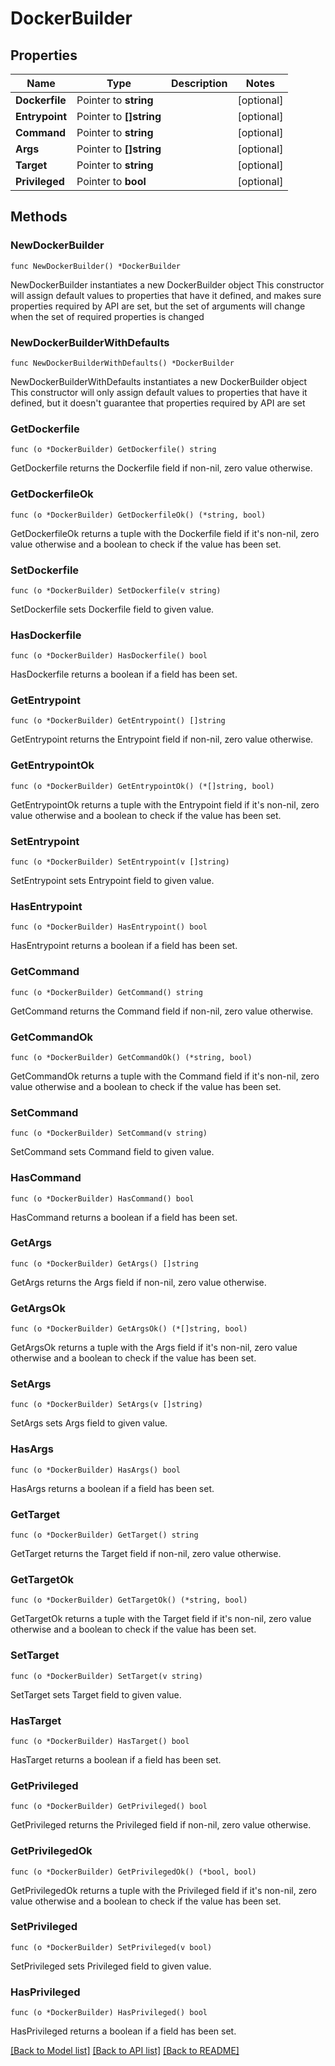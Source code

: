 # DockerBuilder

## Properties

Name | Type | Description | Notes
------------ | ------------- | ------------- | -------------
**Dockerfile** | Pointer to **string** |  | [optional] 
**Entrypoint** | Pointer to **[]string** |  | [optional] 
**Command** | Pointer to **string** |  | [optional] 
**Args** | Pointer to **[]string** |  | [optional] 
**Target** | Pointer to **string** |  | [optional] 
**Privileged** | Pointer to **bool** |  | [optional] 

## Methods

### NewDockerBuilder

`func NewDockerBuilder() *DockerBuilder`

NewDockerBuilder instantiates a new DockerBuilder object
This constructor will assign default values to properties that have it defined,
and makes sure properties required by API are set, but the set of arguments
will change when the set of required properties is changed

### NewDockerBuilderWithDefaults

`func NewDockerBuilderWithDefaults() *DockerBuilder`

NewDockerBuilderWithDefaults instantiates a new DockerBuilder object
This constructor will only assign default values to properties that have it defined,
but it doesn't guarantee that properties required by API are set

### GetDockerfile

`func (o *DockerBuilder) GetDockerfile() string`

GetDockerfile returns the Dockerfile field if non-nil, zero value otherwise.

### GetDockerfileOk

`func (o *DockerBuilder) GetDockerfileOk() (*string, bool)`

GetDockerfileOk returns a tuple with the Dockerfile field if it's non-nil, zero value otherwise
and a boolean to check if the value has been set.

### SetDockerfile

`func (o *DockerBuilder) SetDockerfile(v string)`

SetDockerfile sets Dockerfile field to given value.

### HasDockerfile

`func (o *DockerBuilder) HasDockerfile() bool`

HasDockerfile returns a boolean if a field has been set.

### GetEntrypoint

`func (o *DockerBuilder) GetEntrypoint() []string`

GetEntrypoint returns the Entrypoint field if non-nil, zero value otherwise.

### GetEntrypointOk

`func (o *DockerBuilder) GetEntrypointOk() (*[]string, bool)`

GetEntrypointOk returns a tuple with the Entrypoint field if it's non-nil, zero value otherwise
and a boolean to check if the value has been set.

### SetEntrypoint

`func (o *DockerBuilder) SetEntrypoint(v []string)`

SetEntrypoint sets Entrypoint field to given value.

### HasEntrypoint

`func (o *DockerBuilder) HasEntrypoint() bool`

HasEntrypoint returns a boolean if a field has been set.

### GetCommand

`func (o *DockerBuilder) GetCommand() string`

GetCommand returns the Command field if non-nil, zero value otherwise.

### GetCommandOk

`func (o *DockerBuilder) GetCommandOk() (*string, bool)`

GetCommandOk returns a tuple with the Command field if it's non-nil, zero value otherwise
and a boolean to check if the value has been set.

### SetCommand

`func (o *DockerBuilder) SetCommand(v string)`

SetCommand sets Command field to given value.

### HasCommand

`func (o *DockerBuilder) HasCommand() bool`

HasCommand returns a boolean if a field has been set.

### GetArgs

`func (o *DockerBuilder) GetArgs() []string`

GetArgs returns the Args field if non-nil, zero value otherwise.

### GetArgsOk

`func (o *DockerBuilder) GetArgsOk() (*[]string, bool)`

GetArgsOk returns a tuple with the Args field if it's non-nil, zero value otherwise
and a boolean to check if the value has been set.

### SetArgs

`func (o *DockerBuilder) SetArgs(v []string)`

SetArgs sets Args field to given value.

### HasArgs

`func (o *DockerBuilder) HasArgs() bool`

HasArgs returns a boolean if a field has been set.

### GetTarget

`func (o *DockerBuilder) GetTarget() string`

GetTarget returns the Target field if non-nil, zero value otherwise.

### GetTargetOk

`func (o *DockerBuilder) GetTargetOk() (*string, bool)`

GetTargetOk returns a tuple with the Target field if it's non-nil, zero value otherwise
and a boolean to check if the value has been set.

### SetTarget

`func (o *DockerBuilder) SetTarget(v string)`

SetTarget sets Target field to given value.

### HasTarget

`func (o *DockerBuilder) HasTarget() bool`

HasTarget returns a boolean if a field has been set.

### GetPrivileged

`func (o *DockerBuilder) GetPrivileged() bool`

GetPrivileged returns the Privileged field if non-nil, zero value otherwise.

### GetPrivilegedOk

`func (o *DockerBuilder) GetPrivilegedOk() (*bool, bool)`

GetPrivilegedOk returns a tuple with the Privileged field if it's non-nil, zero value otherwise
and a boolean to check if the value has been set.

### SetPrivileged

`func (o *DockerBuilder) SetPrivileged(v bool)`

SetPrivileged sets Privileged field to given value.

### HasPrivileged

`func (o *DockerBuilder) HasPrivileged() bool`

HasPrivileged returns a boolean if a field has been set.


[[Back to Model list]](../README.md#documentation-for-models) [[Back to API list]](../README.md#documentation-for-api-endpoints) [[Back to README]](../README.md)


